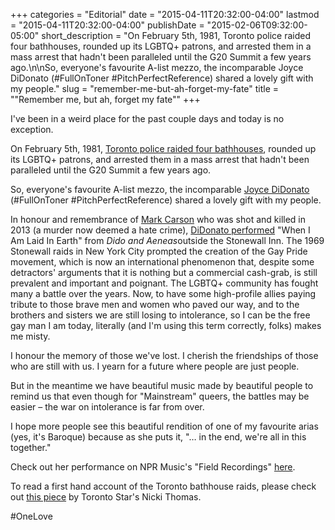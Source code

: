 +++
categories = "Editorial"
date = "2015-04-11T20:32:00-04:00"
lastmod = "2015-04-11T20:32:00-04:00"
publishDate = "2015-02-06T09:32:00-05:00"
short_description = "On February 5th, 1981, Toronto police raided four bathhouses, rounded up its LGBTQ+ patrons, and arrested them in a mass arrest that hadn&#039;t been paralleled until the G20 Summit a few years ago.\n\nSo, everyone&#039;s favourite A-list mezzo, the incomparable Joyce DiDonato (#FullOnToner #PitchPerfectReference) shared a lovely gift with my people."
slug = "remember-me-but-ah-forget-my-fate"
title = "&quot;Remember me, but ah, forget my fate&quot;"
+++

<p>
	I've been in a weird place for the past couple days and today is no exception.
</p>
<p>
	On February 5th, 1981, <a href="http://www.thestar.com/news/gta/2011/02/04/thirty_years_after_the_bathhouse_raids.html" target="_blank">Toronto police raided four bathhouses</a>, rounded up its LGBTQ+ patrons, and arrested them in a mass arrest that hadn't been paralleled until the G20 Summit a few years ago.
</p>
<p>
	So, everyone's favourite A-list mezzo, the incomparable <a href="http://www.npr.org/event/music/383342822/joyce-didonato-takes-a-stand-at-stonewall" target="_blank">Joyce DiDonato </a>(#FullOnToner #PitchPerfectReference) shared a lovely gift with my people.
</p>
<p>
	In honour and remembrance of <a href="http://www.nytimes.com/2013/05/19/nyregion/killing-in-greenwich-village-looks-like-hate-crime-police-say.html?_r=0" target="_blank">Mark Carson</a> who was shot and killed in 2013 (a murder now deemed a hate crime), <a href="http://www.npr.org/event/music/383342822/joyce-didonato-takes-a-stand-at-stonewall" target="_blank">DiDonato performed</a> "When I Am Laid In Earth" from <em>Dido and Aeneas</em>outside the Stonewall Inn. The 1969 Stonewall raids in New York City prompted the creation of the Gay Pride movement, which is now an international phenomenon that, despite some detractors' arguments that it is nothing but a commercial cash-grab, is still prevalent and important and poignant. The LGBTQ+ community has fought many a battle over the years. Now, to have some high-profile allies paying tribute to those brave men and women who paved our way, and to the brothers and sisters we are still losing to intolerance, so I can be the free gay man I am today, literally (and I'm using this term correctly, folks) makes me misty.
</p>
<p>
	I honour the memory of those we've lost. I cherish the friendships of those who are still with us. I yearn for a future where people are just people.
</p>
<p>
	But in the meantime we have beautiful music made by beautiful people to remind us that even though for "Mainstream" queers, the battles may be easier – the war on intolerance is far from over.
</p>
<p>
	I hope more people see this beautiful rendition of one of my favourite arias (yes, it's Baroque) because as she puts it, "… in the end, we're all in this together."
</p>
<p>
	Check out her performance on NPR Music's "Field Recordings" <a href="http://www.huffingtonpost.com/2015/02/05/joyce-didonato-stonewall-_n_6616590.html?utm_hp_ref=arts&amp;ir=Arts" target="_blank">here</a>.
</p>
<p>
	To read a first hand account of the Toronto bathhouse raids, please check out <a href="http://www.thestar.com/news/gta/2011/02/04/thirty_years_after_the_bathhouse_raids.html" target="_blank">this piece</a> by Toronto Star's Nicki Thomas.
</p>
<p>
	#OneLove
</p>
